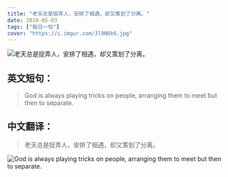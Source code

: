 ```yaml
---
title: "老天总是捉弄人，安排了相遇，却又策划了分离。"
date: 2018-05-03
tags: ["每日一句"]
cover: "https://i.imgur.com/Jl9N8k6.jpg"
---
```


![老天总是捉弄人，安排了相遇，却又策划了分离。](https://i.imgur.com/dzxBrWN.jpg)

## 英文短句：
> God is always playing tricks on people, arranging them to meet but then to separate.

<!--more-->

## 中文翻译：
> 老天总是捉弄人，安排了相遇，却又策划了分离。

![God is always playing tricks on people, arranging them to meet but then to separate.](https://i.imgur.com/YSDr8XQ.jpg)

